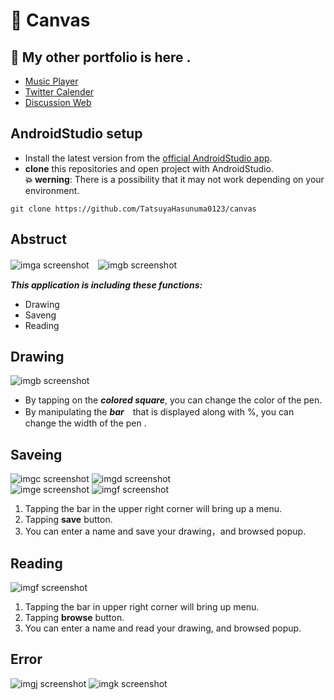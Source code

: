 # :pencil: Canvas

## :white_heart: My other portfolio is here .
- [Music Player](https://github.com/TatsuyaHasunuma0123/MusicPlayer)
- [Twitter Calender](https://github.com/TatsuyaHasunuma0123/Calendar)
- [Discussion Web](https://github.com/TatsuyaHasunuma0123/Discuss)
  
## AndroidStudio setup
- Install the latest version from the [official AndroidStudio app](https://developer.android.com/studio). 
- **clone** this repositories and open project with AndroidStudio.  
**:collision: werning**: There is a possibility that it may not work depending on your environment.
```
git clone https://github.com/TatsuyaHasunuma0123/canvas
```

## Abstruct
![imga screenshot](./images/img_a.png)　![imgb screenshot](./images/img_b.png)
  
***This application is including these functions:***
- Drawing
- Saveng
- Reading
  
## Drawing
![imgb screenshot](./images/img_b.png)
- By tapping on the ***colored square***, you can change the color of the pen.
- By manipulating the ***bar***　that is displayed along with %, you can change the width of the pen .
  
## Saveing
![imgc screenshot](./images/img_c.png) ![imgd screenshot](./images/img_d.png)     
![imge screenshot](./images/img_e.png) ![imgf screenshot](./images/img_f.png)
  
1. Tapping the bar in the upper right corner will bring up a menu.
2. Tapping **save** button.
3. You can enter a name and save your drawing，and browsed popup.  

## Reading
![imgf screenshot](./images/img_i.png) 
1. Tapping the bar in upper right corner will bring up menu.
2. Tapping **browse** button.
3. You can enter a name and read your drawing, and browsed popup.
  
## Error
![imgj screenshot](./images/img_j.png) ![imgk screenshot](./images/img_k.png)  
